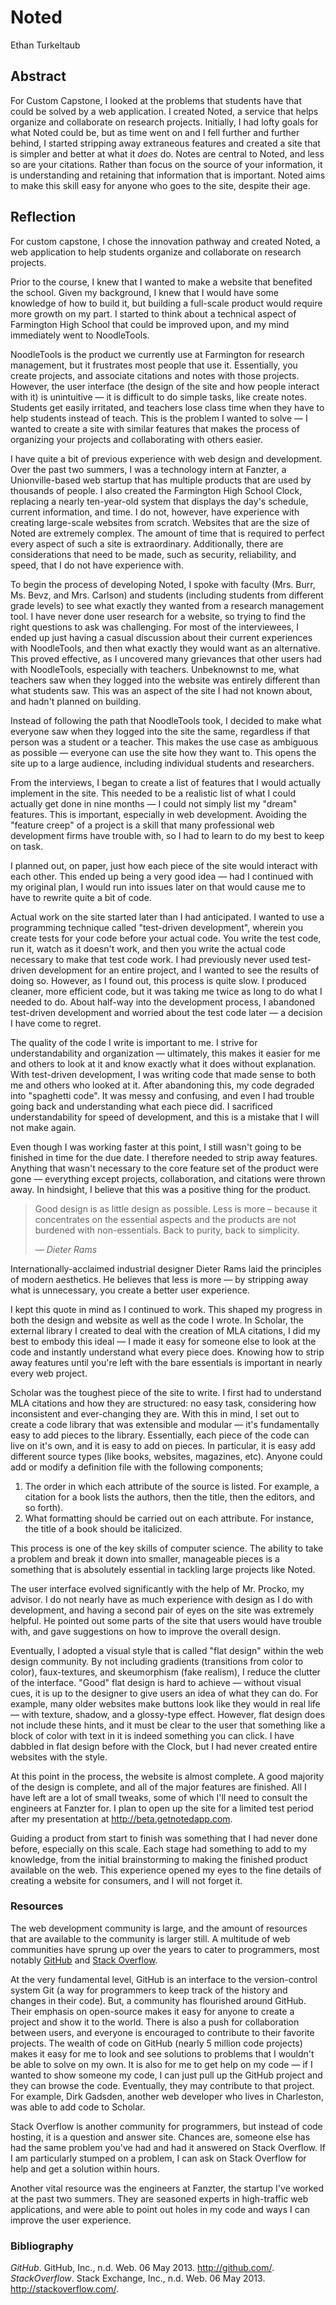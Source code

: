 # Noted

Ethan Turkeltaub


## Abstract

For Custom Capstone, I looked at the problems that students have that could be solved by a web application. I created Noted, a service that helps organize and collaborate on research projects. Initially, I had lofty goals for what Noted could be, but as time went on and I fell further and further behind, I started stripping away extraneous features and created a site that is simpler and better at what it _does_ do. Notes are central to Noted, and less so are your citations. Rather than focus on the source of your information, it is understanding and  retaining that information that is important. Noted aims to make this skill easy for anyone who goes to the site, despite their age.

## Reflection

For custom capstone, I chose the innovation pathway and created Noted, a web application to help students organize and collaborate on research projects.

Prior to the course, I knew that I wanted to make a website that benefited the school. Given my background, I knew that I would have some knowledge of how to build it, but building a full-scale product would require more growth on my part. I started to think about a technical aspect of Farmington High School that could be improved upon, and my mind immediately went to NoodleTools.

NoodleTools is the product we currently use at Farmington for research management, but it frustrates most people that use it. Essentially, you create projects, and associate citations and notes with those projects. However, the user interface (the design of the site and how people interact with it) is unintuitive — it is difficult to do simple tasks, like create notes. Students get easily irritated,  and teachers lose class time when they have to help students instead of teach. This is the problem I wanted to solve — I wanted to create a site with similar features that makes the process of organizing your projects and collaborating with others easier.

I have quite a bit of previous experience with web design and development. Over the past two summers, I was a technology intern at Fanzter, a Unionville-based web startup that has multiple products that are used by thousands of people. I also created the Farmington High School Clock, replacing a nearly ten-year-old system that displays the day's schedule, current information, and time. I do not, however, have experience with creating large-scale websites from scratch. Websites that are the size of Noted are extremely complex. The amount of time that is required to perfect every aspect of such a site is extraordinary. Additionally, there are considerations that need to be made, such as security, reliability, and speed, that I do not have experience with.

To begin the process of developing Noted, I spoke with faculty (Mrs. Burr, Ms. Bevz, and Mrs. Carlson) and students (including students from different grade levels) to see what exactly they wanted from a research management tool. I have never done user research for a website, so trying to find the right questions to ask was challenging. For most of the interviewees, I ended up just having a casual discussion about their current experiences with NoodleTools, and then what exactly they would want as an alternative. This proved effective, as I uncovered many grievances that other users had with NoodleTools, especially with teachers. Unbeknownst to me, what teachers saw when they logged into the website was entirely different than what students saw. This was an aspect of the site I had not known about, and hadn't planned on building.

Instead of following the path that NoodleTools took, I decided to make what everyone saw when they logged into the site the same, regardless if that person was a student or a teacher. This makes the use case as ambiguous as possible — everyone can use the site how they want to. This opens the site up to a large audience, including individual students and researchers.

From the interviews, I began to create a list of features that I would actually implement in the site. This needed to be a realistic list of what I could actually get done in nine months — I could not simply list my "dream" features. This is important, especially in web development. Avoiding the "feature creep" of a project is a skill that many professional web development firms have trouble with, so I had to learn to do my best to keep on task.

I planned out, on paper, just how each piece of the site would interact with each other. This ended up being a very good idea — had I continued with my original plan, I would run into issues later on that would cause me to have to rewrite quite a bit of code.

Actual work on the site started later than I had anticipated. I wanted to use a programming technique called "test-driven development", wherein you create tests for your code before your actual code. You write the test code, run it, watch as it doesn't work, and then you write the actual code necessary to make that test code work. 	I had previously never used test-driven development for an entire project, and I wanted to see the results of doing so. However, as I found out, this process is quite slow. I produced cleaner, more efficient code, but it was taking me twice as long to do what I needed to do. About half-way into the development process, I abandoned test-driven development and worried about the test code later — a decision I have come to regret.

The quality of the code I write is important to me. I strive for understandability and organization — ultimately, this makes it easier for me and others to look at it and know exactly what it does without explanation. With test-driven development, I was writing code that made sense to both me and others who looked at it. After abandoning this, my code degraded into "spaghetti code". It was messy and confusing, and even I had trouble going back and understanding what each piece did. I sacrificed understandability for speed of development, and this is a mistake that I will not make again.

Even though I was working faster at this point, I still wasn't going to be finished in time for the due date. I therefore needed to strip away features. Anything that wasn't necessary to the core feature set of the product were gone — everything except projects, collaboration, and citations were thrown away. In hindsight, I believe that this was a positive thing for the product.

> Good design is as little design as possible. Less is more – because it concentrates on the essential aspects and the products are not burdened with non-essentials. Back to purity, back to simplicity.
> 
> — _Dieter Rams_

Internationally-acclaimed industrial designer Dieter Rams laid the principles of modern aesthetics. He believes that less is more — by stripping away what is unnecessary, you create a better user experience.

I kept this quote in mind as I continued to work. This shaped my progress in both the design and website as well as the code I wrote. In Scholar, the external library I created to deal with the creation of MLA citations, I did my best to embody this ideal — I made it easy for someone else to look at the code and instantly understand what every piece does. Knowing how to strip away features until you're left with the bare essentials is important in nearly every web project.

Scholar was the toughest piece of the site to write. I first had to understand MLA citations and how they are structured: no easy task, considering how inconsistent and ever-changing they are. With this in mind, I set out to create a code library that was extensible and modular — it's fundamentally easy to add pieces to the library. Essentially, each piece of the code can live on it's own, and it is easy to add on pieces. In particular, it is easy add different source types (like books, websites, magazines, etc). Anyone could add or modify a definition file with the following components;

1. The order in which each attribute of the source is listed. For example, a citation for a book lists the authors, then the title, then the editors, and so forth).
2. What formatting should be carried out on each attribute. For instance, the title of a book should be italicized.

This process is one of the key skills of computer science. The ability to take a problem and break it down into smaller, manageable pieces is a something that is absolutely essential in tackling large projects like Noted.

The user interface evolved significantly with the help of Mr. Procko, my advisor. I do not nearly have as much experience with design as I do with development, and having a second pair of eyes on the site was extremely helpful. He pointed out some parts of the site that users would have trouble with, and gave suggestions on how to improve the overall design.

Eventually, I adopted a visual style that is called "flat design" within the web design community. By not including gradients (transitions from color to color), faux-textures, and skeumorphism (fake realism), I reduce the clutter of the interface. "Good" flat design is hard to achieve — without visual cues, it is up to the designer to give users an idea of what they can do. For example, many older websites make buttons look like they would in real life — with texture, shadow, and a glossy-type effect. However, flat design does not include these hints, and it must be clear to the user that something like a block of color with text in it is indeed something you can click. I have dabbled in flat design before with the Clock, but I had never created entire websites with the style.

At this point in the process, the website is almost complete. A good majority of the design is complete, and all of the major features are finished. All I have left are a lot of small tweaks, some of which I'll need to consult the engineers at Fanzter for. I plan to open up the site for a limited test period after my presentation at http://beta.getnotedapp.com.

Guiding a product from start to finish was something that I had never done before, especially on this scale. Each stage had something to add to my knowledge, from the initial brainstorming to making the finished product available on the web. This experience opened my eyes to the fine details of creating a website for consumers, and I will not forget it.

### Resources 

The web development community is large, and the amount of resources that are available to the community is larger still. A multitude of web communities have sprung up over the years to cater to programmers, most notably [GitHub](https://github.com) and [Stack Overflow](http://stackoverflow.com).

At the very fundamental level, GitHub is an interface to the version-control system Git (a way for programmers to keep track of the history and changes in their code). But, a community has flourished around GitHub. Their emphasis on open-source makes it easy for anyone to create a project and show it to the world. There is also a push for collaboration between users, and everyone is encouraged to contribute to their favorite projects.  The wealth of code on GitHub (nearly 5 million code projects) makes it easy for me to look and see solutions to problems that I wouldn't be able to solve on my own. It is also for me to get help on my code — if I wanted to show someone my code, I can just pull up the GitHub project and they can browse the code. Eventually, they may contribute to that project. For example, Dirk Gadsden, another web developer who lives in Charleston, was able to add code to Scholar.

Stack Overflow is another community for programmers, but instead of code hosting, it is a question and answer site. Chances are, someone else has had the same problem you've had and had it answered on Stack Overflow. If I am particularly stumped on a problem, I can ask on Stack Overflow for help and get a solution within hours.

Another vital resource was the engineers at Fanzter, the startup I've worked at the past two summers. They are seasoned experts in high-traffic web applications, and were able to point out holes in my code and ways I can improve the user experience.

### Bibliography

_GitHub_. GitHub, Inc., n.d. Web. 06 May 2013. <http://github.com/>.
_StackOverflow_. Stack Exchange, Inc., n.d. Web. 06 May 2013. <http://stackoverflow.com/>.
